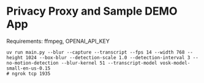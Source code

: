 # Privacy Proxy and Sample DEMO App

Requirements: ffmpeg, OPENAI_API_KEY

```
uv run main.py --blur --capture --transcript --fps 14 --width 768 --height 1024 --box-blur --detection-scale 1.0 --detection-interval 3 --no-motion-detection --blur-kernel 51 --transcript-model vosk-model-small-en-us-0.15
# ngrok tcp 1935
```
